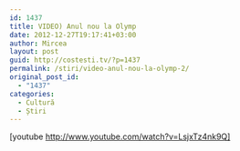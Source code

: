 ```yaml
---
id: 1437
title: VIDEO) Anul nou la Olymp
date: 2012-12-27T19:17:41+03:00
author: Mircea
layout: post
guid: http://costesti.tv/?p=1437
permalink: /stiri/video-anul-nou-la-olymp-2/
original_post_id:
  - "1437"
categories:
  - Cultură
  - Știri
---
```

  
[youtube http://www.youtube.com/watch?v=LsjxTz4nk9Q]